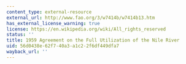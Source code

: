```yaml
---
content_type: external-resource
external_url: http://www.fao.org/3/w7414b/w7414b13.htm
has_external_license_warning: true
license: https://en.wikipedia.org/wiki/All_rights_reserved
status: ''
title: 1959 Agreement on the Full Utilization of the Nile River
uid: 56d0438e-62f7-40a3-a1c2-2f6df449dfa7
wayback_url: ''
---
```


